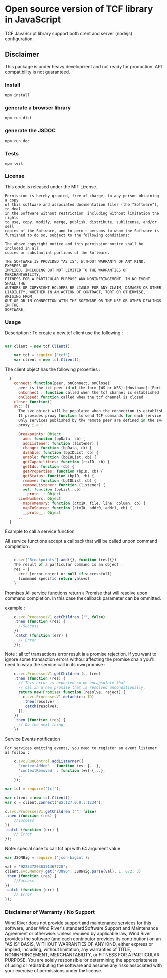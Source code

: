 # Open source version of TCF library in JavaScript

TCF JavaScript library support both client and server (nodejs) configuration.

## Disclaimer 
This package is under heavy development and not ready for production. 
API compatibility is not guaranteed.

### Install

```
npm install
```

### generate a browser library

```
npm run dist
```

### generate the JSDOC

```
npm run doc
```

### Tests

```
npm test
```

### License
This code is released under the MIT License.

```
Permission is hereby granted, free of charge, to any person obtaining a copy
of this software and associated documentation files (the "Software"), to deal
in the Software without restriction, including without limitation the rights
to use, copy, modify, merge, publish, distribute, sublicense, and/or sell
copies of the Software, and to permit persons to whom the Software is
furnished to do so, subject to the following conditions:

The above copyright notice and this permission notice shall be included in all
copies or substantial portions of the Software.

THE SOFTWARE IS PROVIDED "AS IS", WITHOUT WARRANTY OF ANY KIND, EXPRESS OR
IMPLIED, INCLUDING BUT NOT LIMITED TO THE WARRANTIES OF MERCHANTABILITY,
FITNESS FOR A PARTICULAR PURPOSE AND NONINFRINGEMENT. IN NO EVENT SHALL THE
AUTHORS OR COPYRIGHT HOLDERS BE LIABLE FOR ANY CLAIM, DAMAGES OR OTHER
LIABILITY, WHETHER IN AN ACTION OF CONTRACT, TORT OR OTHERWISE, ARISING FROM,
OUT OF OR IN CONNECTION WITH THE SOFTWARE OR THE USE OR OTHER DEALINGS IN THE
SOFTWARE.
```



### Usage

Description : To create a new tcf client use the following :
```js

var client = new tcf.Client();

    var tcf = require ('tcf');
    var client = new tcf.Client();
```

  The client object has the following properties :
```js
  {
    connect: function(peer, onConnect, onClose)
      peer is the tcf peer id of the form [WS or WSS]:[Hostname]:[Port]
      onConnect : function called when the tcf channel is established
      onClosed: function called when the tcf channel is closed
    close: function()
    svc: {}
      The svc object will be populated when the connection is established.
      It provides proxy function to send TCF commands for each service.
      Only services published by the remote peer are defined in the svc
      proxy i.e :

      Breakpoints: Object
        add: function (bpData, cb) {
        addListener: function (listener) {
        change: function (bpData, cb) {
        disable: function (bpIDList, cb) {
        enable: function (bpIDList, cb) {
        getCapabilities: function (ctxID, cb) {
        getIds: function (cb) {
        getProperties: function (bpID, cb) {
        getStatus: function (bpID, cb) {
        remove: function (bpIDList, cb) {
        removeListener: function (listener) {
        set: function (bpList, cb) {
        __proto__: Object
      LineNumbers: Object
        mapToMemory: function (ctxID, file, line, column, cb) {
        mapToSource: function (ctxID, addr0, addr1, cb) {
        __proto__: Object
      ...
  }
```

  Example to call a service function

  All service functions accept a callback that will be called unpon command completion :
```js

    c.svc['Breakpoints'].add({}, function (res){})
    The result of a particular command is an object :
    res = {
      err: [error object or null if successfull]
      [command specific return values]
    }
```

  Promises
  All service functions return a Promise that will resolve upon command completion.
  In this case the callback parameter can be ommitted.

  example :
```js
    c.svc.ProcessesV1.getChildren ("", false)
    .then (function (res) {
      //Success
    })
    .catch (function (err) {
      // Error
    });
```

  Note : all tcf transactions error result in a promise rejection.
  If you want to ignore some transaction errors without affecting the promise chain
  you'll need to wrap the service call in its own promise :

```js
    c.svc.ProcessesV1.getChildren (c, tree)
    .then (function (res) {
      // This error is expected so we encapsulate that
      // cal in a new promise that is resolved unconditionally.
      return new Promise( function (resolve, reject) {
        c.svc.ProcessesV1.detach(ctx.ID)
        .then(resolve)
        .catch(resolve);
      });
    })
    .then (function (res) {
      // Do the next thing
    })
```

  Service Events notification

    For services emitting events, you need to register an event listener as follow :
```js
    c.svc.RunControl.addListerner({
      'contextAdded' : function (ev) {...},
      'contextRemoved' : function (ev) {...},
      ...
    });
```



```js
var tcf = require('tcf');

var client = new tcf.Client();
var c = client.connect('WS:127.0.0.1:1234');

c.svc.ProcessesV1.getChildren ("", false)
.then (function (res) {
    //Success
})
.catch (function (err) {
    // Error
});
```

Note: special case to call tcf api with 64 argument value

```js
var JSONBig = require ('json-bigint'); 

val = '9223372036351367728';
client.svc.Memory.get("P3896", JSONbig.parse(val), 1, 672, 3)
.then (function (res) {
    //Success
})
.catch (function (err) {
    // Error
});

```

### Disclaimer of Warranty / No Support
Wind River does not provide support and maintenance services for this software, under Wind River's standard Software Support and Maintenance Agreement or otherwise. Unless required by applicable law, Wind River provides the software (and each contributor provides its contribution) on an "AS IS" BASIS, WITHOUT WARRANTIES OF ANY KIND, either express or implied, including, without limitation, any warranties of TITLE, NONINFRINGEMENT, MERCHANTABILITY, or FITNESS FOR A PARTICULAR PURPOSE. You are solely responsible for determining the appropriateness of using or redistributing the software and assume any risks associated with your exercise of permissions under the license.


